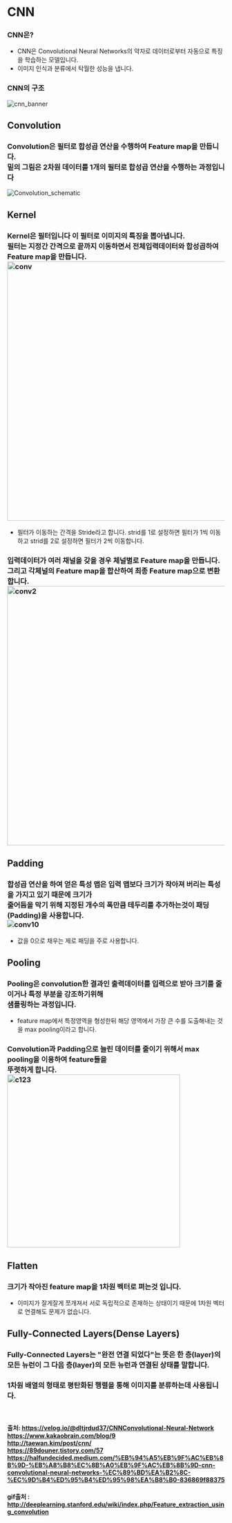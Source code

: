 # CNN
### CNN은?
* CNN은 Convolutional Neural Networks의 약자로 데이터로부터 자동으로 특징을 학습하는 모델입니다.
* 이미지 인식과 분류에서 탁월한 성능을 냅니다.
### CNN의 구조
![cnn_banner](https://user-images.githubusercontent.com/81547954/130415601-4287d92e-32b6-44f4-947f-4ea0e3485924.png)
## Convolution
### Convolution은 필터로 합성곱 연산을 수행하여 Feature map을 만듭니다.<br>밑의 그림은 2차원 데이터를 1개의 필터로 합성곱 연산을 수행하는 과정입니다
![Convolution_schematic](https://user-images.githubusercontent.com/81547954/130422944-21df84f9-9374-490e-93e7-686d61f958a7.gif)
## Kernel
### Kernel은 필터입니다 이 필터로 이미지의 특징을 뽑아냅니다.<br>필터는 지정간 간격으로 끝까지 이동하면서 전체입력데이터와 합성곱하여 Feature map을 만듭니다.<br><img width="600" alt="conv" src="https://user-images.githubusercontent.com/81547954/130424358-9d9c3640-1b50-4ec7-87d4-179520b7551d.png">
* 필터가 이동하는 간격을 Stride라고 합니다. strid를 1로 설정하면 필터가 1씩 이동하고 strid를 2로 설정하면 필터가 2씩 이동합니다.
### 입력데이터가 여러 채널을 갖을 경우 체널별로 Feature map을 만듭니다. <br> 그리고 각체널의 Feature map을 합산하여 최종 Feature map으로 변환합니다.<br><img width="600" alt="conv2" src="https://user-images.githubusercontent.com/81547954/130431295-b1d2184b-1d1f-4786-9af4-dbff7ad6b484.jpg">
## Padding
### 합성곱 연산을 하여 얻은 특성 맵은 입력 맵보다 크기가 작아져 버리는 특성을 가지고 있기 때문에 크기가<br> 줄어듬을 막기 위해 지정된 개수의 폭만큼 테두리를 추가하는것이 패딩(Padding)을 사용합니다.<br>![conv10](https://user-images.githubusercontent.com/81547954/130433943-e8d7b645-0e8a-479e-8a0d-98970486b066.png)
* 값을 0으로 채우는 제로 패딩을 주로 사용합니다.
## Pooling
### Pooling은 convolution한 결과인 출력데이터를 입력으로 받아 크기를 줄이거나 특정 부분을 강조하기위해<br>샘플링하는 과정입니다. 
* feature map에서 특정영역을 형성한뒤 해당 영역에서 가장 큰 수를 도출해내는 것을 max pooling이라고 합니다.
### Convolution과 Padding으로 늘린 데이터를 줄이기 위해서 max pooling을 이용하여 feature들을 <br> 뚜렷하게 합니다.<br><img width="400" alt="c123" src="https://user-images.githubusercontent.com/81547954/130438066-1368cadd-6c41-48f8-b16c-0cf9cfd910b0.png">
## Flatten
### 크기가 작아진 feature map을 1차원 벡터로 펴는것 입니다.
* 이미지가 잘게잘게 쪼개져서 서로 독립적으로 존재하는 상태이기 때문에 1차원 벡터로 연결해도 문제가 없습니다.
## Fully-Connected Layers(Dense Layers)
### Fully-Connected Layers는 "완전 연결 되었다"는 뜻은 한 층(layer)의 <br> 모든 뉴런이 그 다음 층(layer)의 모든 뉴런과 연결된 상태를 말합니다. 
### 1차원 배열의 형태로 평탄화된 행렬을 통해 이미지를 분류하는데 사용됩니다.

<br> 

#### 출처: https://velog.io/@dltjrdud37/CNNConvolutional-Neural-Network<br>https://www.kakaobrain.com/blog/9<br>http://taewan.kim/post/cnn/<br>https://89douner.tistory.com/57<br>https://halfundecided.medium.com/%EB%94%A5%EB%9F%AC%EB%8B%9D-%EB%A8%B8%EC%8B%A0%EB%9F%AC%EB%8B%9D-cnn-convolutional-neural-networks-%EC%89%BD%EA%B2%8C-%EC%9D%B4%ED%95%B4%ED%95%98%EA%B8%B0-836869f88375
#### gif출처 : http://deeplearning.stanford.edu/wiki/index.php/Feature_extraction_using_convolution
